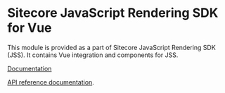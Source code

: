 # Sitecore JavaScript Rendering SDK for Vue

This module is provided as a part of Sitecore JavaScript Rendering SDK (JSS). It contains Vue integration and components for JSS.

<!---
@TODO: Update to version 20.0.0 docs before release
-->
[Documentation](https://doc.sitecore.com/xp/en/developers/hd/190/sitecore-headless-development/sitecore-javascript-rendering-sdk--jss--for-vue-js.html)

[API reference documentation](/ref-docs/sitecore-jss-vue/).
